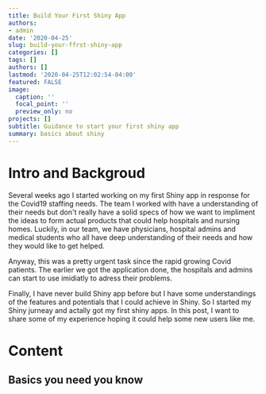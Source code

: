 ```yaml
---
title: Build Your First Shiny App
authors:
- admin
date: '2020-04-25'
slug: build-your-ffrst-shiny-app
categories: []
tags: []
authors: []
lastmod: '2020-04-25T12:02:54-04:00'
featured: FALSE
image:
  caption: ''
  focal_point: ''
  preview_only: no
projects: []
subtitle: Guidance to start your first shiny app
summary: basics about shiny
---
```


# Intro and Backgroud

Several weeks ago I started working on my first Shiny app in response for the Covid19 staffing needs. The team I worked with have a understanding of their needs but don't really have a solid specs of how we want to impliment the ideas to form actual products that could help hospitals and nursing homes. Luckily, in our team, we have physicians, hospital admins and medical students who all have deep understanding of their needs and how they would like to get helped.

Anyway, this was a pretty urgent task since the rapid growing Covid patients. The earlier we got the application done, the hospitals and admins can start to use imidiatly to adress their problems.

Finally, I have never build Shiny app before but I have some understandings of the features and potentials that I could achieve in Shiny. So I started my Shiny jurneay and actally got my first shiny apps. In this post, I want to share some of my experience hoping it could help some new users like me.

# Content

## Basics you need you know
